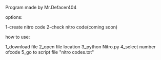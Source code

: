 Program made by Mr.Defacer404

options:

1-create nitro code
2-check nitro code(coming soon)

how to use:

1_download file
2_open file location
3_python Nitro.py
4_select number ofcode
5_go to script file "nitro codes.txt" 

